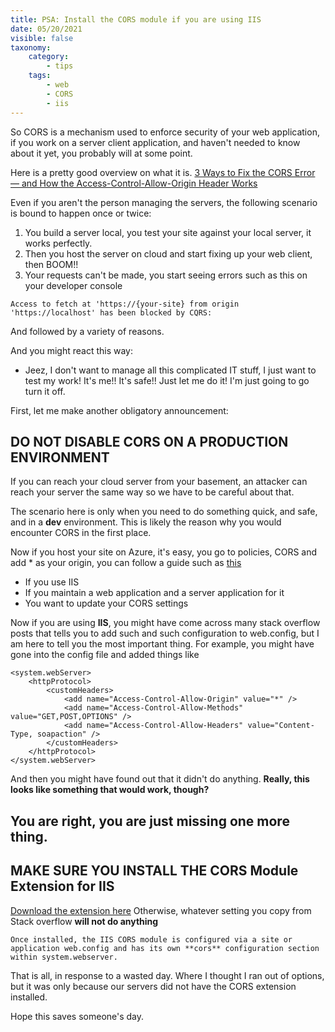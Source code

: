 ```yaml
---
title: PSA: Install the CORS module if you are using IIS
date: 05/20/2021
visible: false
taxonomy:
    category:
        - tips
    tags:
        - web
        - CORS
        - iis
---
```

So CORS is a mechanism used to enforce security of your web application, if you work on a server client application, and haven't needed to know about it yet, you probably will at some point.

Here is a pretty good overview on what it is.
[3 Ways to Fix the CORS Error — and How the Access-Control-Allow-Origin Header Works](https://medium.com/@dtkatz/3-ways-to-fix-the-cors-error-and-how-access-control-allow-origin-works-d97d55946d9)


Even if you aren't the person managing the servers, the following scenario is bound to happen once or twice:

1. You build a server local, you test your site against your local server, it works perfectly.
2. Then you host the server on cloud and start fixing up your web client, then BOOM!!
3. Your requests can't be made, you start seeing errors such as this on your developer console
```
Access to fetch at 'https://{your-site} from origin 'https://localhost' has been blocked by CQRS:
```
And followed by a variety of reasons.

And you might react this way:
* Jeez, I don't want to manage all this complicated IT stuff, I just want to test my work! It's me!! It's safe!! Just let me do it!
I'm just going to go turn it off.

First, let me make another obligatory announcement:
## DO NOT DISABLE CORS ON A PRODUCTION ENVIRONMENT
If you can reach your cloud server from your basement, an attacker can reach your server the same way so we have to be careful about that.

The scenario here is only when you need to do something quick, and safe, and in a **dev** environment. This is likely the reason why you would encounter CORS in the first place.

Now if you host your site on Azure, it's easy, you go to policies, CORS and add * as your origin, you can follow a guide such as [this](https://github.com/uglide/azure-content/blob/master/articles/app-service-api/app-service-api-cors-consume-javascript.md)

- If you use IIS
- If you maintain a web application and a server application for it
- You want to update your CORS settings

Now if you are using **IIS**, you might have come across many stack overflow posts that tells you to add such and such configuration to web.config, but I am here to tell you the most important thing.
For example, you might have gone into the config file and added things like
```
<system.webServer>
    <httpProtocol>
        <customHeaders>
            <add name="Access-Control-Allow-Origin" value="*" />
            <add name="Access-Control-Allow-Methods" value="GET,POST,OPTIONS" />
            <add name="Access-Control-Allow-Headers" value="Content-Type, soapaction" />
        </customHeaders>
    </httpProtocol>
</system.webServer>
```

And then you might have found out that it didn't do anything.
**Really, this looks like something that would work, though?**

## You are right, you are just missing one more thing.
## MAKE SURE YOU INSTALL THE CORS Module Extension for IIS
[Download the extension here](https://www.iis.net/downloads/microsoft/iis-cors-module)
Otherwise, whatever setting you copy from Stack overflow **will not do anything**

```
Once installed, the IIS CORS module is configured via a site or application web.config and has its own **cors** configuration section within system.webserver.
```

That is all, in response to a wasted day. 
Where I thought I ran out of options, but it was only because our servers did not have the CORS extension installed.

Hope this saves someone's day.
